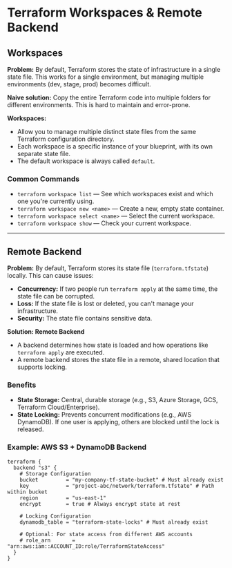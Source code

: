 # Terraform Workspaces & Remote Backend

## Workspaces

**Problem:**
By default, Terraform stores the state of infrastructure in a single state file. This works for a single environment, but managing multiple environments (dev, stage, prod) becomes difficult.

**Naive solution:** Copy the entire Terraform code into multiple folders for different environments. This is hard to maintain and error-prone.

**Workspaces:**
- Allow you to manage multiple distinct state files from the same Terraform configuration directory.
- Each workspace is a specific instance of your blueprint, with its own separate state file.
- The default workspace is always called `default`.

### Common Commands
- `terraform workspace list` — See which workspaces exist and which one you're currently using.
- `terraform workspace new <name>` — Create a new, empty state container.
- `terraform workspace select <name>` — Select the current workspace.
- `terraform workspace show` — Check your current workspace.

---

## Remote Backend

**Problem:**
By default, Terraform stores its state file (`terraform.tfstate`) locally. This can cause issues:
- **Concurrency:** If two people run `terraform apply` at the same time, the state file can be corrupted.
- **Loss:** If the state file is lost or deleted, you can't manage your infrastructure.
- **Security:** The state file contains sensitive data.

**Solution: Remote Backend**
- A backend determines how state is loaded and how operations like `terraform apply` are executed.
- A remote backend stores the state file in a remote, shared location that supports locking.

### Benefits
- **State Storage:** Central, durable storage (e.g., S3, Azure Storage, GCS, Terraform Cloud/Enterprise).
- **State Locking:** Prevents concurrent modifications (e.g., AWS DynamoDB). If one user is applying, others are blocked until the lock is released.

### Example: AWS S3 + DynamoDB Backend
```hcl
terraform {
  backend "s3" {
    # Storage Configuration
    bucket         = "my-company-tf-state-bucket" # Must already exist
    key            = "project-abc/network/terraform.tfstate" # Path within bucket
    region         = "us-east-1"
    encrypt        = true # Always encrypt state at rest

    # Locking Configuration
    dynamodb_table = "terraform-state-locks" # Must already exist

    # Optional: For state access from different AWS accounts
    # role_arn       = "arn:aws:iam::ACCOUNT_ID:role/TerraformStateAccess"
  }
}
```

